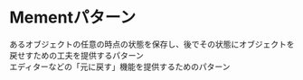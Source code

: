# Mementパターン

あるオブジェクトの任意の時点の状態を保存し、後でその状態にオブジェクトを戻せすための工夫を提供するパターン<br/>
エディターなどの「元に戻す」機能を提供するためのパターン